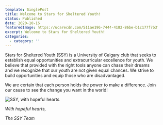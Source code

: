 ```yaml
---
template: SinglePost
title: Welcome to Stars for Sheltered Youth!
status: Published
date: 2020-10-16
featuredImage: https://ucarecdn.com/511ae196-7444-4182-86be-b1c177f7b3fa/
excerpt: Welcome to Stars for Sheltered Youth!
categories:
  - category: ''
---
```

Stars for Sheltered Youth (SSY) is a University of Calgary club that seeks to establish equal opportunities and extracurricular excellence for youth. We believe that provided with the right tools anyone can chase their dreams and we recognize that our youth are not given equal chances. We strive to build opportunities and equip those who are disadvantaged.

We are certain that each person holds the power to make a difference. Join our cause to see the change you want in the world!

![SSY, with hopeful hearts.](https://ucarecdn.com/4403fd67-f64a-4cc0-be89-16c8d4c5081e/ "Stars for Sheltered Youth")

*With hopeful hearts,*

 *The SSY Team*